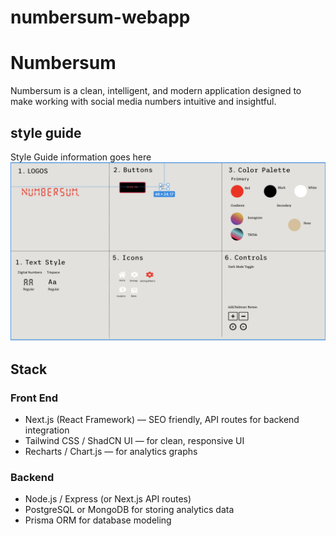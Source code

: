# numbersum-webapp

# Numbersum 

Numbersum is a clean, intelligent, and modern application designed to make working with social media numbers intuitive and insightful.

## style guide 

Style Guide information goes here
![Numbersum Style Guide](./assets/styleGuide.png)

## Stack 

### Front End 

- Next.js (React Framework) — SEO friendly, API routes for backend integration
- Tailwind CSS / ShadCN UI — for clean, responsive UI
- Recharts / Chart.js — for analytics graphs

### Backend 

- Node.js / Express (or Next.js API routes)
- PostgreSQL or MongoDB for storing analytics data
-  Prisma ORM for database modeling
